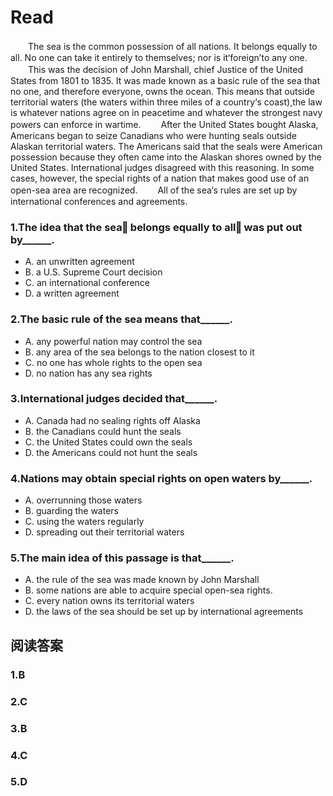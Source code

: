 # Read

　　The sea is the common possession of all nations. It belongs equally to all. No one can take it entirely to themselves; nor is it‘foreign’to any one.
　　This was the decision of John Marshall, chief Justice of the United States from 1801 to 1835. It was made known as a basic rule of the sea that no one, and therefore everyone, owns the ocean. This means that outside territorial waters (the waters within three miles of a country‘s coast),the law is whatever nations agree on in peacetime and whatever the strongest navy powers can enforce in wartime.
　　After the United States bought Alaska, Americans began to seize Canadians who were hunting seals outside Alaskan territorial waters. The Americans said that the seals were American possession because they often came into the Alaskan shores owned by the United States. International judges disagreed with this reasoning. In some cases, however, the special rights of a nation that makes good use of an open-sea area are recognized.
　　All of the sea‘s rules are set up by international conferences and agreements. 
### 1.The idea that the sea‖ belongs equally to all‖ was put out by______.
* A. an unwritten agreement
* B. a U.S. Supreme Court decision 
* C. an international conference 
* D. a written agreement
### 2.The basic rule of the sea means that______.
* A. any powerful nation may control the sea
* B. any area of the sea belongs to the nation closest to it 
* C. no one has whole rights to the open sea 
* D. no nation has any sea rights
### 3.International judges decided that______.
* A. Canada had no sealing rights off Alaska 
* B. the Canadians could hunt the seals 
* C. the United States could own the seals 
* D. the Americans could not hunt the seals
### 4.Nations may obtain special rights on open waters by______.
* A. overrunning those waters 
* B. guarding the waters
* C. using the waters regularly
* D. spreading out their territorial waters 
### 5.The main idea of this passage is that______.
* A. the rule of the sea was made known by John Marshall 
* B. some nations are able to acquire special open-sea rights. 
* C. every nation owns its territorial waters
* D. the laws of the sea should be set up by international agreements
## 阅读答案
### 1.B
### 2.C
### 3.B
### 4.C
### 5.D
